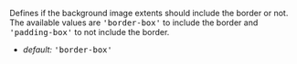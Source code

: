 <p class="b20" markdown="1">Defines if the background image extents should include the border or not. The available values are <samp class="string">'border-box'</samp> to include the border and <samp class="string">'padding-box'</samp> to not include the border.</p>

* _default:_ <samp class="string">'border-box'</samp>
